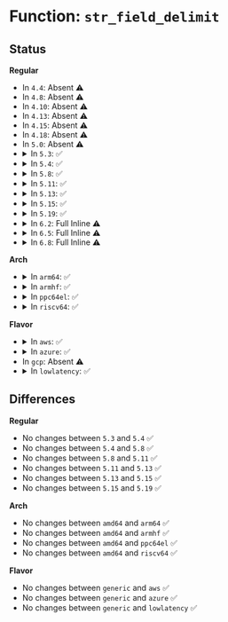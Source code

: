 # Function: <code>str_field_delimit</code>

## Status
<b>Regular</b>
<ul>
<li>
In <code>4.4</code>: Absent ⚠️
</li>
<li>
In <code>4.8</code>: Absent ⚠️
</li>
<li>
In <code>4.10</code>: Absent ⚠️
</li>
<li>
In <code>4.13</code>: Absent ⚠️
</li>
<li>
In <code>4.15</code>: Absent ⚠️
</li>
<li>
In <code>4.18</code>: Absent ⚠️
</li>
<li>
In <code>5.0</code>: Absent ⚠️
</li>
<li>
<details>
<summary>In <code>5.3</code>: ✅</summary>

```c
char *str_field_delimit(char **str, char separator);
```

**Collision:** Unique Static

**Inline:** No

**Transformation:** False

**Instances:**

```
In drivers/md/dm-init.c (ffffffff82908825)
Location: drivers/md/dm-init.c:83
Inline: False
Direct callers:
  - drivers/md/dm-init.c:dm_parse_devices
  - drivers/md/dm-init.c:dm_parse_devices
  - drivers/md/dm-init.c:dm_parse_devices
  - drivers/md/dm-init.c:dm_parse_devices
  - drivers/md/dm-init.c:dm_parse_devices
  - drivers/md/dm-init.c:dm_parse_devices
```
**Symbols:**

```
ffffffff82908825-ffffffff82908874: str_field_delimit (STB_LOCAL)
```
</details>
</li>
<li>
<details>
<summary>In <code>5.4</code>: ✅</summary>

```c
char *str_field_delimit(char **str, char separator);
```

**Collision:** Unique Static

**Inline:** No

**Transformation:** False

**Instances:**

```
In drivers/md/dm-init.c (ffffffff8291222a)
Location: drivers/md/dm-init.c:83
Inline: False
Direct callers:
  - drivers/md/dm-init.c:dm_parse_devices
  - drivers/md/dm-init.c:dm_parse_devices
  - drivers/md/dm-init.c:dm_parse_devices
  - drivers/md/dm-init.c:dm_parse_devices
  - drivers/md/dm-init.c:dm_parse_devices
  - drivers/md/dm-init.c:dm_parse_devices
```
**Symbols:**

```
ffffffff8291222a-ffffffff82912279: str_field_delimit (STB_LOCAL)
```
</details>
</li>
<li>
<details>
<summary>In <code>5.8</code>: ✅</summary>

```c
char *str_field_delimit(char **str, char separator);
```

**Collision:** Unique Static

**Inline:** No

**Transformation:** False

**Instances:**

```
In drivers/md/dm-init.c (ffffffff82d24d9f)
Location: drivers/md/dm-init.c:83
Inline: False
Direct callers:
  - drivers/md/dm-init.c:dm_parse_device_entry
  - drivers/md/dm-init.c:dm_parse_device_entry
  - drivers/md/dm-init.c:dm_parse_table_entry
  - drivers/md/dm-init.c:dm_parse_table_entry
```
**Symbols:**

```
ffffffff82d24d9f-ffffffff82d24dee: str_field_delimit (STB_LOCAL)
```
</details>
</li>
<li>
<details>
<summary>In <code>5.11</code>: ✅</summary>

```c
char *str_field_delimit(char **str, char separator);
```

**Collision:** Unique Static

**Inline:** No

**Transformation:** False

**Instances:**

```
In drivers/md/dm-init.c (ffffffff830132d0)
Location: drivers/md/dm-init.c:83
Inline: False
Direct callers:
  - drivers/md/dm-init.c:dm_parse_device_entry
  - drivers/md/dm-init.c:dm_parse_device_entry
  - drivers/md/dm-init.c:dm_parse_table_entry
  - drivers/md/dm-init.c:dm_parse_table_entry
```
**Symbols:**

```
ffffffff830132d0-ffffffff8301331f: str_field_delimit (STB_LOCAL)
```
</details>
</li>
<li>
<details>
<summary>In <code>5.13</code>: ✅</summary>

```c
char *str_field_delimit(char **str, char separator);
```

**Collision:** Unique Static

**Inline:** No

**Transformation:** False

**Instances:**

```
In drivers/md/dm-init.c (ffffffff8321e3ff)
Location: drivers/md/dm-init.c:83
Inline: False
Direct callers:
  - drivers/md/dm-init.c:dm_parse_device_entry
  - drivers/md/dm-init.c:dm_parse_device_entry
  - drivers/md/dm-init.c:dm_parse_table_entry
  - drivers/md/dm-init.c:dm_parse_table_entry
```
**Symbols:**

```
ffffffff8321e3ff-ffffffff8321e44e: str_field_delimit (STB_LOCAL)
```
</details>
</li>
<li>
<details>
<summary>In <code>5.15</code>: ✅</summary>

```c
char *str_field_delimit(char **str, char separator);
```

**Collision:** Unique Static

**Inline:** No

**Transformation:** False

**Instances:**

```
In drivers/md/dm-init.c (ffffffff8330784c)
Location: drivers/md/dm-init.c:83
Inline: False
Direct callers:
  - drivers/md/dm-init.c:dm_parse_device_entry
  - drivers/md/dm-init.c:dm_parse_device_entry
  - drivers/md/dm-init.c:dm_parse_table_entry
  - drivers/md/dm-init.c:dm_parse_table_entry
```
**Symbols:**

```
ffffffff8330784c-ffffffff8330789b: str_field_delimit (STB_LOCAL)
```
</details>
</li>
<li>
<details>
<summary>In <code>5.19</code>: ✅</summary>

```c
char *str_field_delimit(char **str, char separator);
```

**Collision:** Unique Static

**Inline:** No

**Transformation:** False

**Instances:**

```
In drivers/md/dm-init.c (ffffffff834c0d0e)
Location: drivers/md/dm-init.c:83
Inline: False
Direct callers:
  - drivers/md/dm-init.c:dm_parse_device_entry
  - drivers/md/dm-init.c:dm_parse_device_entry
  - drivers/md/dm-init.c:dm_parse_table_entry
  - drivers/md/dm-init.c:dm_parse_table_entry
```
**Symbols:**

```
ffffffff834c0d0e-ffffffff834c0d72: str_field_delimit (STB_LOCAL)
```
</details>
</li>
<li>
<details>
<summary>In <code>6.2</code>: Full Inline ⚠️</summary>

**Collision:** Unique Static

**Inline:** Full

**Transformation:** False

**Instances:**

```
In drivers/md/dm-init.c (ffffffff83f0016a)
Location: drivers/md/dm-init.c:89
Inline: True
Inline callers:
  - drivers/md/dm-init.c:dm_parse_device_entry
  - drivers/md/dm-init.c:dm_parse_device_entry
  - drivers/md/dm-init.c:dm_parse_table_entry
  - drivers/md/dm-init.c:dm_parse_table_entry
```
</details>
</li>
<li>
<details>
<summary>In <code>6.5</code>: Full Inline ⚠️</summary>

**Collision:** Unique Static

**Inline:** Full

**Transformation:** False

**Instances:**

```
In drivers/md/dm-init.c (ffffffff83725fea)
Location: drivers/md/dm-init.c:88
Inline: True
Inline callers:
  - drivers/md/dm-init.c:dm_parse_device_entry
  - drivers/md/dm-init.c:dm_parse_device_entry
  - drivers/md/dm-init.c:dm_parse_table_entry
  - drivers/md/dm-init.c:dm_parse_table_entry
```
</details>
</li>
<li>
<details>
<summary>In <code>6.8</code>: Full Inline ⚠️</summary>

**Collision:** Unique Static

**Inline:** Full

**Transformation:** False

**Instances:**

```
In drivers/md/dm-init.c (ffffffff83959eaa)
Location: drivers/md/dm-init.c:88
Inline: True
Inline callers:
  - drivers/md/dm-init.c:dm_parse_device_entry
  - drivers/md/dm-init.c:dm_parse_device_entry
  - drivers/md/dm-init.c:dm_parse_table_entry
  - drivers/md/dm-init.c:dm_parse_table_entry
```
</details>
</li>
</ul>
<b>Arch</b>
<ul>
<li>
<details>
<summary>In <code>arm64</code>: ✅</summary>

```c
char *str_field_delimit(char **str, char separator);
```

**Collision:** Unique Static

**Inline:** No

**Transformation:** False

**Instances:**

```
In drivers/md/dm-init.c (ffff8000114a0aac)
Location: drivers/md/dm-init.c:83
Inline: False
Direct callers:
  - drivers/md/dm-init.c:dm_init_init
  - drivers/md/dm-init.c:dm_init_init
  - drivers/md/dm-init.c:dm_init_init
  - drivers/md/dm-init.c:dm_init_init
  - drivers/md/dm-init.c:dm_init_init
  - drivers/md/dm-init.c:dm_init_init
```
**Symbols:**

```
ffff8000114a0aac-ffff8000114a0b0c: str_field_delimit (STB_LOCAL)
```
</details>
</li>
<li>
<details>
<summary>In <code>armhf</code>: ✅</summary>

```c
char *str_field_delimit(char **str, char separator);
```

**Collision:** Unique Static

**Inline:** No

**Transformation:** False

**Instances:**

```
In drivers/md/dm-init.c (c15a3074)
Location: drivers/md/dm-init.c:83
Inline: False
Direct callers:
  - drivers/md/dm-init.c:dm_init_init
  - drivers/md/dm-init.c:dm_init_init
  - drivers/md/dm-init.c:dm_init_init
  - drivers/md/dm-init.c:dm_init_init
  - drivers/md/dm-init.c:dm_init_init
  - drivers/md/dm-init.c:dm_init_init
```
**Symbols:**

```
c15a3074-c15a30cc: str_field_delimit (STB_LOCAL)
```
</details>
</li>
<li>
<details>
<summary>In <code>ppc64el</code>: ✅</summary>

```c
char *str_field_delimit(char **str, char separator);
```

**Collision:** Unique Static

**Inline:** No

**Transformation:** False

**Instances:**

```
In drivers/md/dm-init.c (c0000000013b743c)
Location: drivers/md/dm-init.c:83
Inline: False
Direct callers:
  - drivers/md/dm-init.c:dm_parse_devices
  - drivers/md/dm-init.c:dm_parse_devices
  - drivers/md/dm-init.c:dm_parse_devices
  - drivers/md/dm-init.c:dm_parse_devices
  - drivers/md/dm-init.c:dm_parse_devices
  - drivers/md/dm-init.c:dm_parse_devices
```
**Symbols:**

```
c0000000013b743c-c0000000013b74dc: str_field_delimit (STB_LOCAL)
```
</details>
</li>
<li>
<details>
<summary>In <code>riscv64</code>: ✅</summary>

```c
char *str_field_delimit(char **str, char separator);
```

**Collision:** Unique Static

**Inline:** No

**Transformation:** False

**Instances:**

```
In drivers/md/dm-init.c (ffffffe00003881e)
Location: drivers/md/dm-init.c:83
Inline: False
Direct callers:
  - drivers/md/dm-init.c:dm_parse_devices
  - drivers/md/dm-init.c:dm_parse_devices
  - drivers/md/dm-init.c:dm_parse_devices
  - drivers/md/dm-init.c:dm_parse_devices
  - drivers/md/dm-init.c:dm_parse_devices
  - drivers/md/dm-init.c:dm_parse_devices
```
**Symbols:**

```
ffffffe00003881e-ffffffe00003887c: str_field_delimit (STB_LOCAL)
```
</details>
</li>
</ul>
<b>Flavor</b>
<ul>
<li>
<details>
<summary>In <code>aws</code>: ✅</summary>

```c
char *str_field_delimit(char **str, char separator);
```

**Collision:** Unique Static

**Inline:** No

**Transformation:** False

**Instances:**

```
In drivers/md/dm-init.c (ffffffff828f803e)
Location: drivers/md/dm-init.c:83
Inline: False
Direct callers:
  - drivers/md/dm-init.c:dm_parse_devices
  - drivers/md/dm-init.c:dm_parse_devices
  - drivers/md/dm-init.c:dm_parse_devices
  - drivers/md/dm-init.c:dm_parse_devices
  - drivers/md/dm-init.c:dm_parse_devices
  - drivers/md/dm-init.c:dm_parse_devices
```
**Symbols:**

```
ffffffff828f803e-ffffffff828f808d: str_field_delimit (STB_LOCAL)
```
</details>
</li>
<li>
<details>
<summary>In <code>azure</code>: ✅</summary>

```c
char *str_field_delimit(char **str, char separator);
```

**Collision:** Unique Static

**Inline:** No

**Transformation:** False

**Instances:**

```
In drivers/md/dm-init.c (ffffffff828ef950)
Location: drivers/md/dm-init.c:83
Inline: False
Direct callers:
  - drivers/md/dm-init.c:dm_parse_devices
  - drivers/md/dm-init.c:dm_parse_devices
  - drivers/md/dm-init.c:dm_parse_devices
  - drivers/md/dm-init.c:dm_parse_devices
  - drivers/md/dm-init.c:dm_parse_devices
  - drivers/md/dm-init.c:dm_parse_devices
```
**Symbols:**

```
ffffffff828ef950-ffffffff828ef99f: str_field_delimit (STB_LOCAL)
```
</details>
</li>
<li>
In <code>gcp</code>: Absent ⚠️
</li>
<li>
<details>
<summary>In <code>lowlatency</code>: ✅</summary>

```c
char *str_field_delimit(char **str, char separator);
```

**Collision:** Unique Static

**Inline:** No

**Transformation:** False

**Instances:**

```
In drivers/md/dm-init.c (ffffffff8291328c)
Location: drivers/md/dm-init.c:83
Inline: False
Direct callers:
  - drivers/md/dm-init.c:dm_parse_devices
  - drivers/md/dm-init.c:dm_parse_devices
  - drivers/md/dm-init.c:dm_parse_devices
  - drivers/md/dm-init.c:dm_parse_devices
  - drivers/md/dm-init.c:dm_parse_devices
  - drivers/md/dm-init.c:dm_parse_devices
```
**Symbols:**

```
ffffffff8291328c-ffffffff829132db: str_field_delimit (STB_LOCAL)
```
</details>
</li>
</ul>

## Differences
<b>Regular</b>
<ul>
<li>
No changes between <code>5.3</code> and <code>5.4</code> ✅
</li>
<li>
No changes between <code>5.4</code> and <code>5.8</code> ✅
</li>
<li>
No changes between <code>5.8</code> and <code>5.11</code> ✅
</li>
<li>
No changes between <code>5.11</code> and <code>5.13</code> ✅
</li>
<li>
No changes between <code>5.13</code> and <code>5.15</code> ✅
</li>
<li>
No changes between <code>5.15</code> and <code>5.19</code> ✅
</li>
</ul>
<b>Arch</b>
<ul>
<li>
No changes between <code>amd64</code> and <code>arm64</code> ✅
</li>
<li>
No changes between <code>amd64</code> and <code>armhf</code> ✅
</li>
<li>
No changes between <code>amd64</code> and <code>ppc64el</code> ✅
</li>
<li>
No changes between <code>amd64</code> and <code>riscv64</code> ✅
</li>
</ul>
<b>Flavor</b>
<ul>
<li>
No changes between <code>generic</code> and <code>aws</code> ✅
</li>
<li>
No changes between <code>generic</code> and <code>azure</code> ✅
</li>
<li>
No changes between <code>generic</code> and <code>lowlatency</code> ✅
</li>
</ul>
